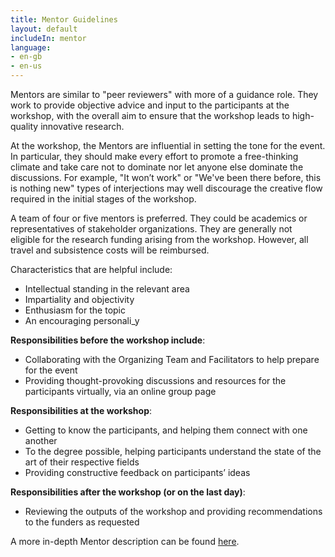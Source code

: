```yaml
---
title: Mentor Guidelines
layout: default
includeIn: mentor
language:
- en-gb
- en-us
---
```

Mentors are similar to "peer reviewers" with more of a guidance role. They work to provide objective advice and input to the participants at the workshop, with the overall aim to ensure that the workshop leads to high-quality innovative research.

At the workshop, the Mentors are influential in setting the tone for the event. In particular, they should make every effort to promote a free-thinking climate and take care not to dominate nor let anyone else dominate the discussions. For example, "It won’t work" or "We've been there before, this is nothing new" types of interjections may well discourage the creative flow required in the initial stages of the workshop.

A team of four or five mentors is preferred. They could be academics or representatives of stakeholder organizations. They are generally not eligible for the research funding arising from the workshop. However, all travel and subsistence costs will be reimbursed.

Characteristics that are helpful include:
* Intellectual standing in the relevant area
* Impartiality and objectivity
* Enthusiasm for the topic
* An encouraging personali_y

__Responsibilities before the workshop include__:
* Collaborating with the Organizing Team and Facilitators to help prepare for the event
* Providing thought-provoking discussions and resources for the participants virtually, via an online group page

__Responsibilities at the workshop__:
* Getting to know the participants, and helping them connect with one another
* To the degree possible, helping participants understand the state of the art of their respective fields
* Providing constructive feedback on participants’ ideas

__Responsibilities after the workshop (or on the last day)__:
* Reviewing the outputs of the workshop and providing recommendations to the funders as requested

A more in-depth Mentor description can be found [here](https://knowinnovation.com/connect-and-catalyze/).